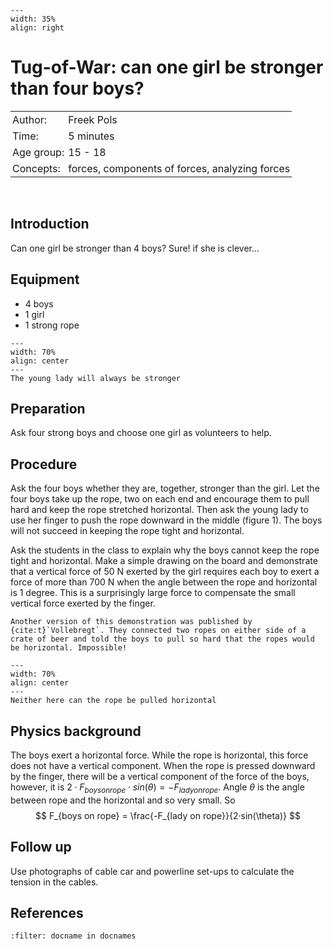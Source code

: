 ```{figure} ../../figures/ready.png
---
width: 35%
align: right
```

# Tug-of-War: can one girl be stronger than four boys?

<table style="width: 100%; border-collapse: collapse; border: none;">
    <tr style="background-color: var(--background-color);">  
        <td style="text-align: left; padding: 3px; border: none; color: var(--text-color)">Author:</td>
        <td style="text-align: left; padding: 3px; border: none; color: var(--text-color)">Freek Pols</td>
    </tr>
    <tr style="background-color: var(--background-color);"> 
        <td style="text-align: left; padding: 3px; border: none; color: var(--text-color)">Time:</td>
        <td style="text-align: left; padding: 3px; border: none; color: var(--text-color)">5 minutes</td>
    </tr>
    <tr style="background-color: var(--background-color);"> 
        <td style="text-align: left; padding: 3px; border: none; color: var(--text-color)">Age group:</td>
        <td style="text-align: left; padding: 3px; border: none; color: var(--text-color)">15 - 18</td>
    </tr>
    <tr style="background-color: var(--background-color);"> 
        <td style="text-align: left; padding: 3px; border: none; color: var(--text-color)">Concepts:</td>
        <td style="text-align: left; padding: 3px; border: none; color: var(--text-color)">forces, components of forces, analyzing forces</td>
    </tr>
</table><br>


## Introduction
Can one girl be stronger than 4 boys? Sure! if she is clever…

## Equipment
* 4 boys 
* 1 girl
* 1 strong rope

```{figure} demo13_figure1.jpg
---
width: 70%
align: center
---
The young lady will always be stronger
```

## Preparation
Ask four strong boys and choose one girl as volunteers to help.

## Procedure
Ask the four boys whether they are, together, stronger than the girl. Let the four boys take up the rope, two on each end and encourage them to pull hard and keep the rope stretched horizontal. Then ask the young lady to use her finger to push the rope downward in the middle (figure 1). The boys will not succeed in keeping the rope tight and horizontal. 

Ask the students in the class to explain why the boys cannot keep the rope tight and horizontal. Make a simple drawing on the board and demonstrate that a vertical force of 50 N exerted by the girl requires each boy to exert a force of more than 700 N when the angle between the rope and horizontal is 1 degree. This is a surprisingly large force to compensate the small vertical force exerted by the finger.

```{tip}
Another version of this demonstration was published by {cite:t}`Vollebregt`. They connected two ropes on either side of a crate of beer and told the boys to pull so hard that the ropes would be horizontal. Impossible! 
```

```{figure} demo13_figure2.jpg
---
width: 70%
align: center
---
Neither here can the rope be pulled horizontal
```

## Physics background
The boys exert a horizontal force. While the rope is horizontal, this force does not have a vertical component. When the rope is pressed downward by the finger, there will be a vertical component of the force of the boys, however, it is $2\cdot F_{boys on rope} \cdot sin(\theta) = -F_{lady on rope}$. Angle $\theta$ is the angle between rope and the horizontal and so very small. So 
$$
    F_{boys on rope} = \frac{-F_{lady on rope}}{2·sin(\theta)} 
$$

## Follow up
Use photographs of cable car and powerline set-ups to calculate the tension in the cables.

## References

```{bibliography}
:filter: docname in docnames
```